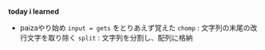 **today i learned**
- paizaやり始め
`input = gets` をとりあえず覚えた
`chomp` : 文字列の末尾の改行文字を取り除く
`split` : 文字列を分割し、配列に格納

